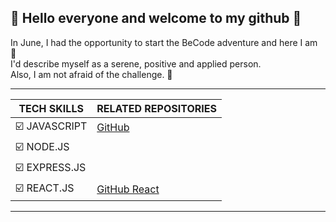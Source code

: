 ## 👋 Hello everyone and welcome to my github 👋  
In June, I had the opportunity to start the BeCode adventure and here I am 💯  
I'd describe myself as a serene, positive and applied person.  
Also, I am not afraid of the challenge. 💪

--- 

|**TECH SKILLS**|RELATED REPOSITORIES|
|---------------|--------------------|
| ☑️ JAVASCRIPT |[GitHub](http://github.com)|
| ☑️ NODE.JS    | 
| ☑️ EXPRESS.JS |
| ☑️ REACT.JS   |[GitHub React](http://github.com)|

---
<!--
**simonduquaine/simonduquaine** is a ✨ _special_ ✨ repository because its `README.md` (this file) appears on your GitHub profile.

Here are some ideas to get you started:

- 🔭 I’m currently working on ...
- 🌱 I’m currently learning ...
- 👯 I’m looking to collaborate on ...
- 🤔 I’m looking for help with ...
- 💬 Ask me about ...
- 📫 How to reach me: ...
- 😄 Pronouns: ...
- ⚡ Fun fact: ...
-->
